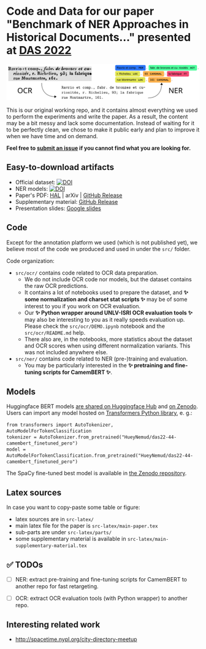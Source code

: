 # Code and Data for our paper "Benchmark of NER Approaches in Historical Documents…" presented at [DAS 2022](https://das2022.univ-lr.fr/)

![](src-latex/figs/overview-intro.svg)

This is our original working repo, and it contains almost everything we used to perform the experiments and write the paper.
As a result, the content may be a bit messy and lack some documentation.
Instead of waiting for it to be perfectly clean, we chose to make it public early and plan to improve it when we have time and on demand.

**Feel free to [submit an issue](https://github.com/soduco/paper-ner-bench-das22/issues/new) if you cannot find what you are looking for.**


## Easy-to-download artifacts
- Official dataset: [![DOI](https://zenodo.org/badge/DOI/10.5281/zenodo.6394464.svg)](https://doi.org/10.5281/zenodo.6394464)
- NER models: [![DOI](https://zenodo.org/badge/DOI/10.5281/zenodo.6576008.svg)](https://doi.org/10.5281/zenodo.6576008)
- Paper's PDF: [HAL](https://hal.archives-ouvertes.fr/hal-03698609/document) | arXiv | [GitHub Release](https://github.com/soduco/paper-ner-bench-das22/releases/download/v2.0.0-camera-ready/main-paper.pdf)
- Supplementary material: [GitHub Release](https://github.com/soduco/paper-ner-bench-das22/releases/download/v2.0.0-camera-ready/main-supplementary-material.pdf)
- Presentation slides: [Google slides](https://docs.google.com/presentation/d/1GosXYlkX33KsT7AkA1Avspbae3EvqMNHGKl9TCB5pCU/edit?usp=sharing)


## Code
Except for the annotation platform we used (which is not published yet), we believe most of the code we produced and used in under the `src/` folder.

Code organization:

- `src/ocr/` contains code related to OCR data preparation.
  * We do not include OCR code nor models, but the dataset contains the raw OCR predictions.  
  * It contains a lot of notebooks used to prepare the dataset, and **✨ some normalization and charset stat scripts ✨** may be of some interest to you if you work on OCR evaluation.
  * Our **✨ Python wrapper around UNLV-ISRI OCR evaluation tools ✨** may also be interesting to you as it really speeds evaluation up. Please check the `src/ocr/DEMO.ipynb` notebook and the `src/ocr/README.md` help.
  * There also are, in the notebooks, more statistics about the dataset and OCR scores when using different normalization variants. This was not included anywhere else.
- `src/ner/` contains code related to NER (pre-)training and evaluation.
  * You may be particularly interested in the **✨ pretraining and fine-tuning scripts for CamemBERT ✨**.

## Models
Huggingface BERT models [are shared on Huggingface Hub](https://huggingface.co/HueyNemud) and [on Zenodo](https://doi.org/10.5281/zenodo.6576007).
Users can import any model hosted on [Transformers Python library]([https://huggingface.co/docs/transformers/index](https://huggingface.co/docs/transformers/main_classes/model)), e. g.:
```=python
from transformers import AutoTokenizer, AutoModelForTokenClassification
tokenizer = AutoTokenizer.from_pretrained("HueyNemud/das22-44-camembert_finetuned_pero")
model = AutoModelForTokenClassification.from_pretrained("HueyNemud/das22-44-camembert_finetuned_pero")
```

The SpaCy fine-tuned best model is available in [the Zenodo repository](https://doi.org/10.5281/zenodo.6576007).


## Latex sources
In case you want to copy-paste some table or figure:
- latex sources are in `src-latex/`
- main latex file for the paper is `src-latex/main-paper.tex`
- sub-parts are under `src-latex/parts/`
- some supplementary material is available in `src-latex/main-supplementary-material.tex`

## ✅ TODOs
- [ ] NER: extract pre-training and fine-tuning scripts for CamemBERT to another repo for fast retargeting.
- [ ] OCR: extract OCR evaluation tools (with Python wrapper) to another repo.


## Interesting related work
- http://spacetime.nypl.org/city-directory-meetup
